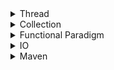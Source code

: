 <details>
<summary>Thread</summary>

* Multithreading nima?
* Thread nima?
* Process nima?
* Thread va process orasidagi farq?
* Javada thread bilan qanday ishlaymiz?
* Javada process bilan qanday ishlaymiz
* Thread clasining run() va start() mehodlari o'rtasidagi farqlar?
* Javada Runnable va Callable o'rtasidagi farq?
* Volatile keyvordi nima vazifani bajaradi?
* Thread-safety nima va qanday?
* Race-condition muommosi nima?
* Javada thread qanday toxtatiladi?
* Javada threadni toxtatishni ayni qaysi usuli tabsiya qilinmaydi? va nega?
* Javada ikkita thread bir-biri bilan qanday malumot almashadi?
* Javada notify() bilan notifyAll() methodlari o'rtasidagi farq?
* ThreadLocal haqida tushuncha? biz qay vaziyatlarda undan foydalanamiz?
* Javada Stack va Heap o'rtasidagi farq?
* Javada Synchronized va Cuncurrent collection o'rtasidagi farq?
* ThreadPool nima? nima uchun javada threadPooldan foydalanish kerak?
* Javada deadlock nima ? va undan qanday qochish mumkin?
* Livelock va deadlock orasidagi farq?
</details>

<details>
<summary>Collection</summary>

* what is collection in java?
* what is a framework in java?
* what is the difference between array and collection in java?
* what are the various interfaces used in java collections framework?
* Explain the hierarchy of the collection framework in java?
* What are the advantages of the collection framework?
* What is ArrayList in java?
* What is the difference between collection and collections?
* Difference between arrayList and linkedList in the java collection framework?
* What is an iterator?
* Java native data typelar qaysilar?
</details>

<details>
<summary>Functional Paradigm</summary>

* What is lambda expression in java?
* What are the benefits of using a lambda expression?
* What are the benefits of using a lambda expression?
* Which method you can pass lambda expression?
</details>

<details>
<summary>IO</summary>

</details>

<details>
<summary>Maven</summary>

* Maven nima?
* Maven bizga qanday yordam beradi?
* Mavenning qanday elementlari mavjud?
* Plugin o'zi nima? va qanday turlarini bilasiz?
* git bushda qanday kamanda orqali yangi maven proyect yaratish mumkin?
* mavenning ko'p ishlatiladigan kamandalaridan sanab bering?
* Biz mavenda o'z dependensiyimizni qanday yaratamiz?
* Maven loyihasi yaratganingizda qanday katalog tuzulmasi hosil bo'ladi?
* Json nima?
* Json malumot turi qachon chiqqan? va ungacha uning o'rnini asosan qaysi malumot turlari bosgan?
</details>